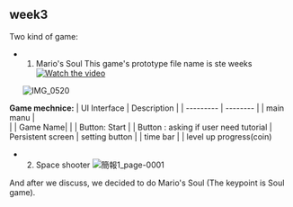 ## week3
Two kind of game:
- 1.  Mario's Soul
     This game's prototype file name is ste weeks
[![Watch the video](https://img.youtube.com/vi/rEYfj8_VpYA/maxresdefault.jpg)](https://youtu.be/rEYfj8_VpYA)

     ![IMG_0520](https://github.com/user-attachments/assets/8086ee10-d070-4296-b2d2-aa84ff93d0d2)

**Game mechnice:**
| UI Interface | Description |
| --------- | -------- | 
| main manu |  
|  | Game Name|
|  | Button: Start
|  | Button : asking if user need tutorial
| Persistent screen  |  setting button
|  | time bar
|  | level up progress(coin)


- 2.  Space shooter
     ![簡報1_page-0001](https://github.com/user-attachments/assets/019cb81b-58b4-4d2e-9a8b-1b5901d9ca5a)

And after we discuss, we decided to do Mario's Soul (The keypoint is Soul game).
